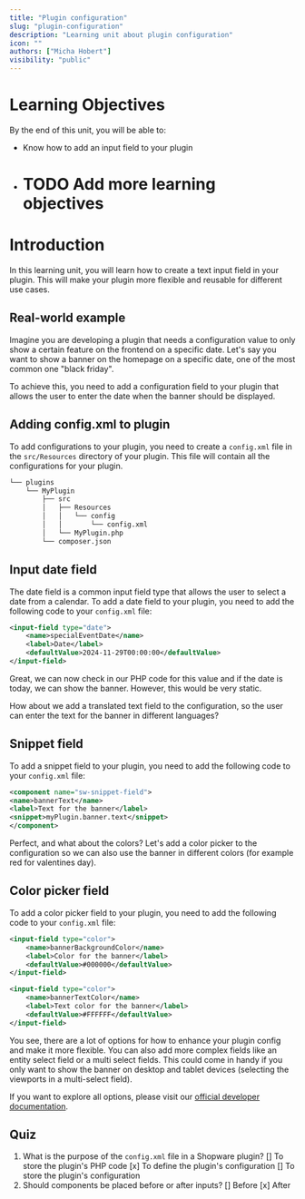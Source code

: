 ```yaml
---
title: "Plugin configuration"
slug: "plugin-configuration"
description: "Learning unit about plugin configuration"
icon: ""
authors: ["Micha Hobert"]
visibility: "public"
---
```



# Learning Objectives

By the end of this unit, you will be able to:

- Know how to add an input field to your plugin
- # TODO Add more learning objectives

# Introduction

In this learning unit, you will learn how to create a text input field in your plugin. This will make your plugin more flexible and reusable for different use cases.

## Real-world example

Imagine you are developing a plugin that needs a configuration value to only show a certain feature on the frontend on a specific date. Let's say you want to show a banner on the homepage on a specific date, one of the most common one "black friday".

To achieve this, you need to add a configuration field to your plugin that allows the user to enter the date when the banner should be displayed.

## Adding config.xml to plugin

To add configurations to your plugin, you need to create a `config.xml` file in the `src/Resources` directory of your plugin. This file will contain all the configurations for your plugin.

```txt
└── plugins
    └── MyPlugin
        ├── src
        │   ├── Resources
        │   │   └── config
        │   │       └── config.xml 
        │   └── MyPlugin.php
        └── composer.json
```

## Input date field

The date field is a common input field type that allows the user to select a date from a calendar. To add a date field to your plugin, you need to add the following code to your `config.xml` file:


```xml
<input-field type="date">
    <name>specialEventDate</name>
    <label>Date</label>
    <defaultValue>2024-11-29T00:00:00</defaultValue>
</input-field>
```


Great, we can now check in our PHP code for this value and if the date is today, we can show the banner. However, this would be very static.

How about we add a translated text field to the configuration, so the user can enter the text for the banner in different languages?

## Snippet field

To add a snippet field to your plugin, you need to add the following code to your `config.xml` file:

```xml
<component name="sw-snippet-field">
<name>bannerText</name>
<label>Text for the banner</label>
<snippet>myPlugin.banner.text</snippet>
</component>
```

Perfect, and what about the colors? Let's add a color picker to the configuration so we can also use the banner in different colors (for example red for valentines day).

## Color picker field

To add a color picker field to your plugin, you need to add the following code to your `config.xml` file:

```xml
<input-field type="color">
    <name>bannerBackgroundColor</name>
    <label>Color for the banner</label>
    <defaultValue>#000000</defaultValue>
</input-field>

<input-field type="color">
    <name>bannerTextColor</name>
    <label>Text color for the banner</label>
    <defaultValue>#FFFFFF</defaultValue>
</input-field>    
```

You see, there are a lot of options for how to enhance your plugin config and make it more flexible. You can also add more complex fields like an entity select field or a multi select fields.
This could come in handy if you only want to show the banner on desktop and tablet devices (selecting the viewports in a multi-select field).

If you want to explore all options, please visit our [official developer documentation](https://developer.shopware.com/docs/guides/plugins/plugins/plugin-fundamentals/add-plugin-configuration.html).


## Quiz 
1. What is the purpose of the `config.xml` file in a Shopware plugin?
   [] To store the plugin's PHP code
   [x] To define the plugin's configuration
   [] To store the plugin's configuration
2. Should components be placed before or after inputs?
   [] Before
   [x] After


